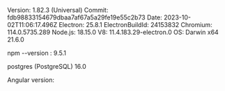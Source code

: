 Version: 1.82.3 (Universal)
Commit: fdb98833154679dbaa7af67a5a29fe19e55c2b73
Date: 2023-10-02T11:06:17.496Z
Electron: 25.8.1
ElectronBuildId: 24153832
Chromium: 114.0.5735.289
Node.js: 18.15.0
V8: 11.4.183.29-electron.0
OS: Darwin x64 21.6.0

npm --version : 9.5.1

postgres (PostgreSQL) 16.0 

Angular version: 